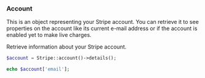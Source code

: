 ### Account

This is an object representing your Stripe account. You can retrieve it to see properties on the account like its current e-mail address or if the account is enabled yet to make live charges.

Retrieve information about your Stripe account.

```php
$account = Stripe::account()->details();

echo $account['email'];
```
